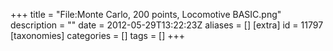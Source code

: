 +++
title = "File:Monte Carlo, 200 points, Locomotive BASIC.png"
description = ""
date = 2012-05-29T13:22:23Z
aliases = []
[extra]
id = 11797
[taxonomies]
categories = []
tags = []
+++


